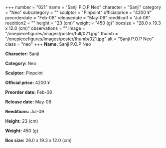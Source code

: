 +++
number = "021"
name = "Sanji P.O.P Neo"
character = "Sanji"
category = "Neo"
subcategory = ""
sculptor = "Pinpoint"
officialprice = "4200 ¥"
preorderdate = "Feb-08"
releasedate = "May-08"
reedition1 = "Jul-09"
reedition2 = ""
height = "23 (cm)"
weight = "450 (g)"
boxsize = "28.0 x 19.3 x 12.0 (cm)"
observations = ""
image = "/onepiecefigures/images/poster/full/021.jpg"
thumb = "/onepiecefigures/images/poster/thumb/021.jpg"
alt = "Sanji P.O.P Neo"
class = "neo"
+++
**Name:** Sanji P.O.P Neo

**Character:** Sanji

**Category:** Neo 

**Sculptor:** Pinpoint

**Official price:** 4200 ¥

**Preorder date:** Feb-08

**Release date:** May-08

**Reeditions:** Jul-09

**Height:** 23 (cm)

**Weight:** 450 (g)

**Box size:** 28.0 x 19.3 x 12.0 (cm)



